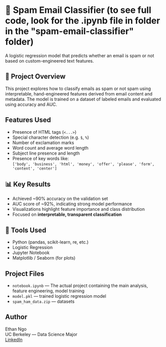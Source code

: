 # 📨 Spam Email Classifier (to see full code, look for the .ipynb file in folder in the "spam-email-classifier" folder)

A logistic regression model that predicts whether an email is spam or not based on custom-engineered text features.

## 📌 Project Overview

This project explores how to classify emails as spam or not spam using interpretable, hand-engineered features derived from email content and metadata. The model is trained on a dataset of labeled emails and evaluated using accuracy and AUC.

## Features Used

- Presence of HTML tags (`<...>`)
- Special character detection (e.g. `$`, `%`)
- Number of exclamation marks
- Word count and average word length
- Subject line presence and length
- Presence of key words like:  
  `['body', 'business', 'html', 'money', 'offer', 'please', 'form', 'content', 'center']`

## 📊 Key Results

- Achieved ~90% accuracy on the validation set
- AUC score of ~92%, indicating strong model performance
- Visualizations highlight feature importance and class distribution
- Focused on **interpretable, transparent classification**

## 🧠 Tools Used

- Python (pandas, scikit-learn, re, etc.)
- Logistic Regression
- Jupyter Notebook
- Matplotlib / Seaborn (for plots)

## Project Files

- `notebook.ipynb` — The actual project containing the main analysis, feature engineering, model training
- `model.pkl` — trained logistic regression model
- `spam_ham_data.zip` — datasets


## Author

Ethan Ngo  
UC Berkeley — Data Science Major  
[LinkedIn](https://www.linkedin.com/in/ethngo7)
